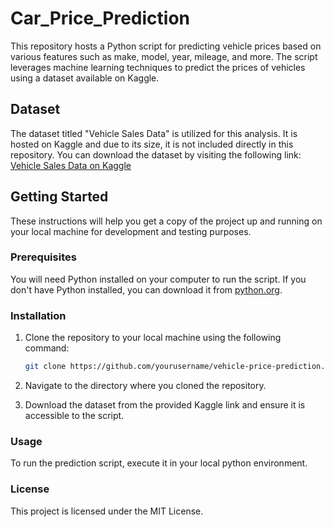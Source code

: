 # Car_Price_Prediction

This repository hosts a Python script for predicting vehicle prices based on various features such as make, model, year, mileage, and more. The script leverages machine learning techniques to predict the prices of vehicles using a dataset available on Kaggle.

## Dataset

The dataset titled "Vehicle Sales Data" is utilized for this analysis. It is hosted on Kaggle and due to its size, it is not included directly in this repository. You can download the dataset by visiting the following link:
[Vehicle Sales Data on Kaggle](https://www.kaggle.com/datasets/syedanwarafridi/vehicle-sales-data)

## Getting Started

These instructions will help you get a copy of the project up and running on your local machine for development and testing purposes.

### Prerequisites

You will need Python installed on your computer to run the script. If you don't have Python installed, you can download it from [python.org](https://www.python.org/downloads/).

### Installation

1. Clone the repository to your local machine using the following command:

   ```bash
   git clone https://github.com/yourusername/vehicle-price-prediction.git

2. Navigate to the directory where you cloned the repository.

3. Download the dataset from the provided Kaggle link and ensure it is accessible to the script.

### Usage
To run the prediction script, execute it in your local python environment.

### License

This project is licensed under the MIT License.
